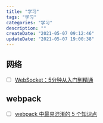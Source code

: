 ```yaml
---
title: "学习"
tags: "学习"
categories: "学习"
description: ""
createDate: "2021-05-07 09:12:46"
updateDate: "2021-05-07 19:00:38"
---
```



## 网络

 - [ ] [WebSocket：5分钟从入门到精通](https://juejin.cn/post/6844903544978407431)

## webpack

- [ ] [webpack 中最易混淆的 5 个知识点](https://mp.weixin.qq.com/s/To_p4eYJx_dkJr1ApcR4jA)